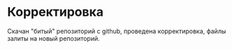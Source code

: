# Корректировка
Скачан "битый" репозиторий с github, проведена корректировка, файлы залиты на новый репозиторий.